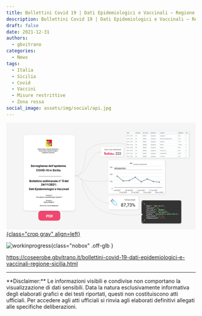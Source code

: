 ```yaml
---
title: Bollettini Covid 19 | Dati Epidemiologici e Vaccinali – Regione Sicilia
description: Bollettini Covid 19 | Dati Epidemiologici e Vaccinali – Regione Sicilia
draft: false
date: 2021-12-31
authors:
  - gbvitrano
categories:
  - News
tags:
  - Italia
  - Sicilia
  - Covid
  - Vaccini
  - Misure restrittive
  - Zona rossa
social_image: assets/img/social/api.jpg
---
```

<style>.md-typeset code { background-color: #fff0!important;}  </style>
[![api](api.webp  "Bollettini Covid 19 | Dati Epidemiologici e Vaccinali – Regione Sicilia" ){class="crop gray" align=left}](index.md) 

![workinprogress](https://coseerobe.it/assets/img/workinprogress.jpg "Work in progress"){class="nobox" .off-glb }

https://coseerobe.gbvitrano.it/bollettini-covid-19-dati-epidemiologici-e-vaccinali-regione-sicilia.html

<hr>
**Disclaimer:** Le informazioni visibili e condivise non comportano la visualizzazione di dati sensibili. Data la natura esclusivamente informativa degli elaborati grafici e dei testi riportati, questi non costituiscono atti ufficiali. Per accedere agli atti ufficiali si rinvia agli elaborati definitivi allegati alle specifiche deliberazioni.